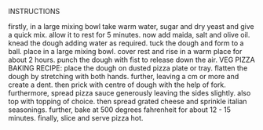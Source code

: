 INSTRUCTIONS

firstly, in a large mixing bowl take warm water, sugar and dry yeast and give a quick mix.
allow it to rest for 5 minutes.
now add maida, salt and olive oil.
knead the dough adding water as required.
tuck the dough and form to a ball. place in a large mixing bowl.
cover rest and rise in a warm place for about 2 hours.
punch the dough with fist to release down the air.
VEG PIZZA BAKING RECIPE:
place the dough on dusted pizza plate or tray.
flatten the dough by stretching with both hands.
further, leaving a cm or more and create a dent.
then prick with centre of dough with the help of fork.
furthermore, spread pizza sauce generously leaving the sides slightly.
also top with topping of choice.
then spread grated cheese and sprinkle italian seasonings.
further, bake at 500 degrees fahrenheit for about 12 - 15 minutes.
finally, slice and serve pizza hot.